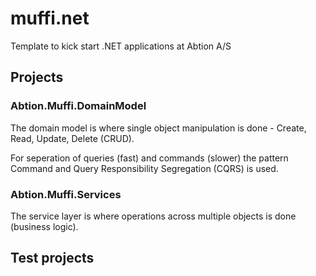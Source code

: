 # muffi.net
Template to kick start .NET applications at Abtion A/S

## Projects

### Abtion.Muffi.DomainModel
The domain model is where single object manipulation is done - Create, Read, Update, Delete (CRUD).

For seperation of queries (fast) and commands (slower) the pattern Command and Query Responsibility Segregation (CQRS) is used.

### Abtion.Muffi.Services
The service layer is where operations across multiple objects is done (business logic).

## Test projects

